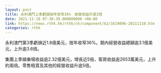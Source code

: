 ```yaml
---
layout: post
title: 永利澳門上季虧損按年收窄36%　經營收益升逾3倍
date: 2021-11-10 07:36:39.000000000 +08:00
link: https://news.rthk.hk/rthk/ch/component/k2/1619096-20211110.htm
categories: rthk
---
```


永利澳門第3季虧損近1.8億美元，按年收窄36%。期內經營收益總額逾3.1億美元，上升逾3.6倍。

集團上季娛樂場收益逾2.32億美元，增長近5倍，客房收益逾2653萬美元，上升約兩倍。零售租賃及其他的經營收益升逾5倍。

